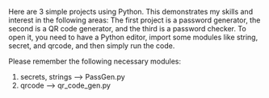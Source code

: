 Here are 3 simple projects using Python. 
This demonstrates my skills and interest in the following areas: 
The first project is a password generator, the second is a QR code generator, and the third is a password checker. 
To open it, you need to have a Python editor, import some modules like string, secret, and qrcode, and then simply run the code.

Please remember the following necessary modules:

1) secrets, strings --> PassGen.py
2)  qrcode --> qr_code_gen.py

